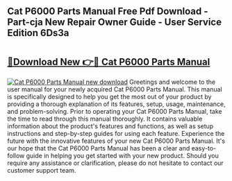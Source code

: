 ## Cat P6000 Parts Manual Free Pdf Download - Part-cja New Repair Owner Guide - User Service Edition 6Ds3a

# <h2><a href="http://bc51792.oget.top/?id=Cat+P6000+Parts+Manual">🔗Download New 👉🔴 Cat P6000 Parts Manual</a></h2>

[![Cat P6000 Parts Manual new download](https://i.imgur.com/5g1atiW.png)](http://bc51792.oget.top/?id=Cat+P6000+Parts+Manual)
Greetings and welcome to the user manual for your newly acquired Cat P6000 Parts Manual. This manual is specifically designed to help you get the most out of your product by providing a thorough explanation of its features, setup, usage, maintenance, and problem-solving. Prior to operating your Cat P6000 Parts Manual, take the time to read through this manual thoroughly. It contains valuable information about the product's features and functions, as well as setup instructions and step-by-step guides for using each feature. Experience the future with the innovative features of your new Cat P6000 Parts Manual. It's our hope that the Cat P6000 Parts Manual has been a clear and easy-to-follow guide in helping you get started with your new product. Should you require any assistance or clarification, please do not hesitate to contact our customer support team.
